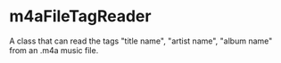 # m4aFileTagReader
A class that can read the tags "title name", "artist name", "album name" from an .m4a music file.
